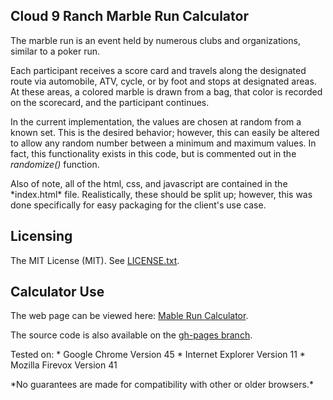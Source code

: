 ## Cloud 9 Ranch Marble Run Calculator
The marble run is an event held by numerous clubs and organizations, similar to a poker run.
<p>
Each participant receives a score card and travels along the designated route via automobile, ATV, cycle, or by foot and stops at designated areas. At these areas, a colored marble is drawn from a bag, that color is recorded on the scorecard, and the participant continues.
<p>
In the current implementation, the values are chosen at random from a known set. This is the desired behavior; however, this can easily be altered to allow any random number between a minimum and maximum values. In fact, this functionality exists in this code, but is commented out in the <i>randomize()</i> function.
<p>
Also of note, all of the html, css, and javascript are contained in the *index.html* file. Realistically, these should be split up; however, this was done specifically for easy packaging for the client's use case.

## Licensing
The MIT License (MIT). See <a href = "LICENSE.txt" target="_blank">LICENSE.txt</a>.

## Calculator Use
The web page can be viewed here: <a href="https://kurt-e-clothier.github.io/html-marble_run_calculator/" target="_blank">Mable Run Calculator</a>.
<p>
The source code is also available on the <a href = "https://github.com/Kurt-E-Clothier/html-marble_run_calculator/tree/gh-pages" target="_blank">gh-pages branch</a>.
<p>
Tested on:
  * Google Chrome Version 45
  * Internet Explorer Version 11
  * Mozilla Firevox Version 41
<p>
*No guarantees are made for compatibility with other or older browsers.*
